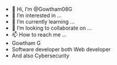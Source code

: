 - 👋 Hi, I’m @Gowtham08G
- 👀 I’m interested in ...
- 🌱 I’m currently learning ...
- 💞️ I’m looking to collaborate on ...
- 📫 How to reach me ...
- Gowtham G
- Software developer both Web developer
- And also Cybersecurity 

<!---
Gowtham08G/Gowtham08G is a ✨ special ✨ repository because its `README.md` (this file) appears on your GitHub profile.
You can click the Preview link to take a look at your changes.
--->
